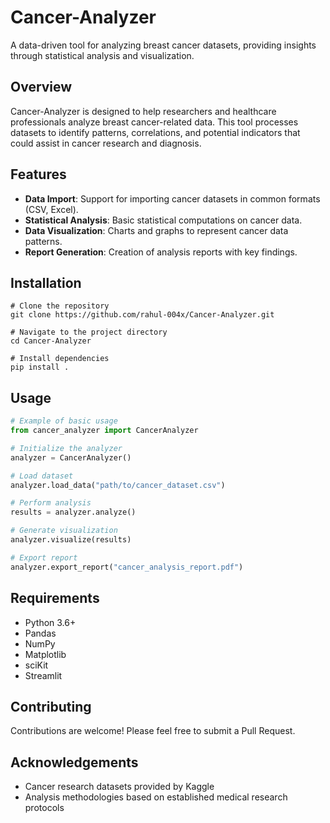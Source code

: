 # Cancer-Analyzer

A data-driven tool for analyzing breast cancer datasets, providing insights through statistical analysis and visualization.

## Overview

Cancer-Analyzer is designed to help researchers and healthcare professionals analyze breast cancer-related data. This tool processes datasets to identify patterns, correlations, and potential indicators that could assist in cancer research and diagnosis.

## Features

- **Data Import**: Support for importing cancer datasets in common formats (CSV, Excel).
- **Statistical Analysis**: Basic statistical computations on cancer data.
- **Data Visualization**: Charts and graphs to represent cancer data patterns.
- **Report Generation**: Creation of analysis reports with key findings.

## Installation

```
# Clone the repository
git clone https://github.com/rahul-004x/Cancer-Analyzer.git

# Navigate to the project directory
cd Cancer-Analyzer

# Install dependencies
pip install .
```

## Usage

```python
# Example of basic usage
from cancer_analyzer import CancerAnalyzer

# Initialize the analyzer
analyzer = CancerAnalyzer()

# Load dataset
analyzer.load_data("path/to/cancer_dataset.csv")

# Perform analysis
results = analyzer.analyze()

# Generate visualization
analyzer.visualize(results)

# Export report
analyzer.export_report("cancer_analysis_report.pdf")
```

## Requirements

- Python 3.6+
- Pandas
- NumPy
- Matplotlib
- sciKit
- Streamlit

## Contributing

Contributions are welcome! Please feel free to submit a Pull Request.

## Acknowledgements

- Cancer research datasets provided by Kaggle
- Analysis methodologies based on established medical research protocols